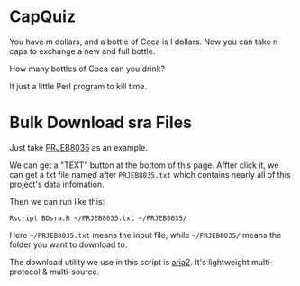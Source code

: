 # CapQuiz
You have m dollars, and a bottle of Coca is l dollars. Now you can take n caps to exchange a new and full bottle.

How many bottles of Coca can you drink?


It just a little Perl program to kill time.






# Bulk Download sra Files

Just take [PRJEB8035](https://www.ebi.ac.uk/ena/data/view/PRJEB8035) as an example.

We can get a "TEXT" button at the bottom of this page. 
Affter click it, we can get a txt file named after `PRJEB8035.txt` which contains nearly all of this project's data infomation.

Then we can run like this:
```
Rscript BDsra.R ~/PRJEB8035.txt ~/PRJEB8035/
```
Here `~/PRJEB8035.txt` means the input file, while `~/PRJEB8035/` means the folder you want to download to.

The download utility we use in this script is [aria2](https://aria2.github.io/). It's lightweight multi-protocol & multi-source.
